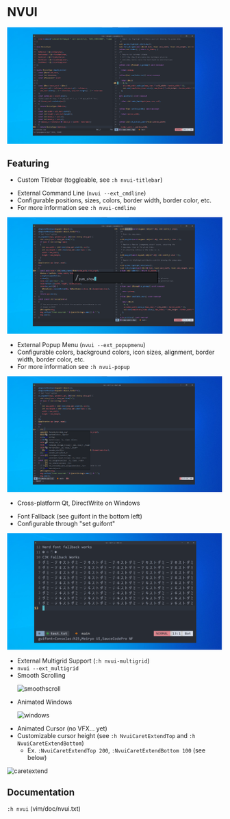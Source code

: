 # NVUI
![first](assets/display/1.png)

## Featuring
<ul>
<li> Custom Titlebar (toggleable, see <code>:h nvui-titlebar</code>)</li>
</ul>
<ul>
<li> External Command Line (<code>nvui --ext_cmdline</code>)</li>
<li> Configurable positions, sizes, colors, border width, border color, etc.</li>
<li> For more information see <code>:h nvui-cmdline</code></li>
</ul>

![ext_cmdline](assets/display/2.png)
<ul>
<li> External Popup Menu (<code>nvui --ext_popupmenu</code>)</li>
<li> Configurable colors, background colors, icon sizes, alignment, border width, border color, etc.</li>
<li> For more information see <code>:h nvui-popup</code></li>
</ul>

![ext_popupmenu](assets/display/3.png)
<ul>
<li> Cross-platform Qt, DirectWrite on Windows</li>
</ul>
<ul>
<li> Font Fallback (see guifont in the bottom left)</li>
<li> Configurable through "set guifont"</li>
</ul>

![fallback](assets/display/4.png)

<ul>
<li> External Multigrid Support (<code>:h nvui-multigrid</code>) </li>
<li> <code>nvui --ext_multigrid</code></li>
<li> Smooth Scrolling </li>

![smoothscroll](assets/display/videos/smoothscroll.gif)

<li> Animated Windows</li>

![windows](assets/display/videos/windows.gif)

<li> Animated Cursor (no VFX... yet) </li>
<li> Customizable cursor height (see <code>:h NvuiCaretExtendTop</code>
and <code>:h NvuiCaretExtendBottom</code>)
  <ul>
    <li> Ex. <code>:NvuiCaretExtendTop 200</code>, <code>:NvuiCaretExtendBottom 100</code> (see below)</li>
  </ul>
</ul>

![caretextend](assets/display/videos/caretextend.gif)

## Documentation
<code>:h nvui</code> (vim/doc/nvui.txt)